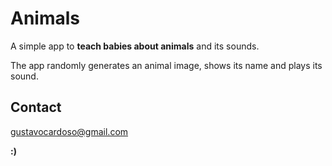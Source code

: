 # Animals
A simple app to **teach babies about animals** and its sounds.

The app randomly generates an animal image, shows its name and plays its sound.

## Contact
[gustavocardoso@gmail.com](mailto://gustavocardoso@gmail.com)

**:)**